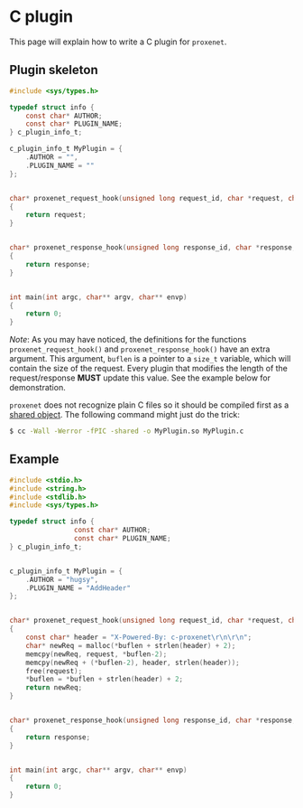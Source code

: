 # C plugin

This page will explain how to write a C plugin for `proxenet`.


## Plugin skeleton


```c
#include <sys/types.h>

typedef struct info {
    const char* AUTHOR;
    const char* PLUGIN_NAME;
} c_plugin_info_t;

c_plugin_info_t MyPlugin = {
    .AUTHOR = "",
    .PLUGIN_NAME = ""
};


char* proxenet_request_hook(unsigned long request_id, char *request, char* uri, size_t* buflen)
{
	return request;
}


char* proxenet_response_hook(unsigned long response_id, char *response, char* uri, size_t* buflen)
{
	return response;
}


int main(int argc, char** argv, char** envp)
{
	return 0;
}
```
_Note_: As you may have noticed, the definitions for the functions
`proxenet_request_hook()` and `proxenet_response_hook()` have an extra
argument. This argument, `buflen` is a pointer to a `size_t` variable, which
will contain the size of the request. Every plugin that modifies the length of
the request/response **MUST** update this value. See the example below for
demonstration.

`proxenet` does not recognize plain C files so it should be compiled first as a
[shared object](http://tldp.org/HOWTO/Program-Library-HOWTO/shared-libraries.html). The
following command might just do the trick:

```bash
$ cc -Wall -Werror -fPIC -shared -o MyPlugin.so MyPlugin.c
```

## Example

```c
#include <stdio.h>
#include <string.h>
#include <stdlib.h>
#include <sys/types.h>

typedef struct info {
                const char* AUTHOR;
                const char* PLUGIN_NAME;
} c_plugin_info_t;


c_plugin_info_t MyPlugin = {
    .AUTHOR = "hugsy",
    .PLUGIN_NAME = "AddHeader"
};


char* proxenet_request_hook(unsigned long request_id, char *request, char* uri, size_t* buflen)
{
    const char* header = "X-Powered-By: c-proxenet\r\n\r\n";
	char* newReq = malloc(*buflen + strlen(header) + 2);
    memcpy(newReq, request, *buflen-2);
    memcpy(newReq + (*buflen-2), header, strlen(header));
    free(request);
    *buflen = *buflen + strlen(header) + 2;
	return newReq;
}


char* proxenet_response_hook(unsigned long response_id, char *response, char* uri, size_t* buflen)
{
	return response;
}


int main(int argc, char** argv, char** envp)
{
	return 0;
}
```
